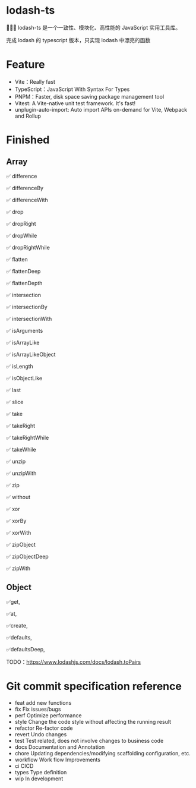 # lodash-ts

🎉🎉🎉  lodash-ts 是一个一致性、模块化、高性能的 JavaScript 实用工具库。

完成 lodash 的 typescript 版本，只实现 lodash 中漂亮的函数

# Feature

- Vite：Really fast
- TypeScript：JavaScript With Syntax For Types
- PNPM：Faster, disk space saving package management tool
- Vitest: A Vite-native unit test framework. It's fast!
- unplugin-auto-import: Auto import APIs on-demand for Vite, Webpack and Rollup


# Finished

## Array

✅ difference

✅ differenceBy

✅ differenceWith

✅ drop

✅ dropRight

✅ dropWhile

✅ dropRightWhile

✅ flatten

✅ flattenDeep

✅ flattenDepth

✅ intersection

✅ intersectionBy

✅ intersectionWith

✅ isArguments

✅ isArrayLike

✅ isArrayLikeObject

✅ isLength

✅ isObjectLike

✅ last

✅ slice

✅ take

✅ takeRight

✅ takeRightWhile

✅ takeWhile

✅ unzip

✅ unzipWith

✅ zip

✅ without

✅ xor

✅ xorBy

✅ xorWith

✅ zipObject

✅ zipObjectDeep

✅ zipWith


## Object

✅get,

✅at,

✅create,

✅defaults,

✅defaultsDeep,

TODO：https://www.lodashjs.com/docs/lodash.toPairs

# Git commit specification reference
- feat add new functions
- fix Fix issues/bugs
- perf Optimize performance
- style Change the code style without affecting the running result
- refactor Re-factor code
- revert Undo changes
- test Test related, does not involve changes to business code
- docs Documentation and Annotation
- chore Updating dependencies/modifying scaffolding configuration, etc.
- workflow Work flow Improvements
- ci CICD
- types Type definition
- wip In development